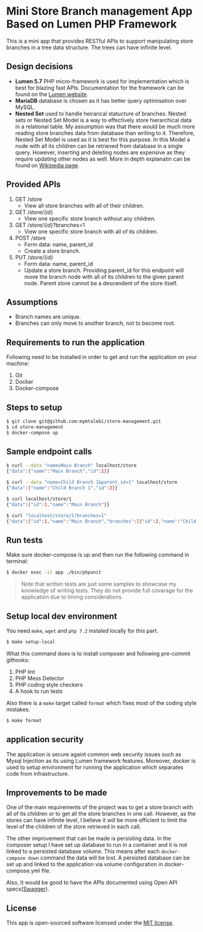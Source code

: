# Mini Store Branch management App Based on Lumen PHP Framework


This is a mini app that provides RESTful APIs to support manipulating store branches in a tree data structure. The trees can have infinite level.


## Design decisions
* **Lumen 5.7** PHP micro-framework is used for implementation which is best for blazing fast APIs. Documentation for the framework can be found on the [Lumen website](https://lumen.laravel.com/docs).
* **MariaDB** database is chosen as it has better query optimisation over MySQL.
* **Nested Set** used to handle heirarical statucture of branches. Nested sets or Nested Set Model is a way to effectively store hierarchical data in a relational table. My assumption was that there would be much more reading store branches data from database than writing to it. Therefore, Nested Set Model is used as it is best for this purpose. In this Model a node with all its children can be retrieved from database in a single query. However, inserting and deleting nodes are expensive as they require updating other nodes as well. More in depth explanatin can be found on [Wikipedia page](https://en.wikipedia.org/wiki/Nested_set_model).


## Provided APIs
1. GET /store
   * View all store branches with all of their children.
2. GET /store/{id}
   * View one specific store branch without any children.
3. GET /store/{id}?branches=1
   * View one specific store branch with all of its children.
4. POST /store
   * Form data: name, parent_id
   * Create a store branch.
5. PUT /store/{id}
   * Form data: name, parent_id
   * Update a store branch. Providing parent_id for this endpoint will move the branch node with all of its children to the given parent node. Parent store cannot be a descendent of the store itself.


## Assumptions
* Branch names are unique.
* Branches can only move to another branch, not to become root.


## Requirements to run the application
Following need to be installed in order to get and run the application on your machine:
1. Git
2. Docker
3. Docker-compose


## Steps to setup
```bash
$ git clone git@github.com:mymtalebi/store-management.git
$ cd store-management
$ docker-compose up
```

## Sample endpoint calls
```bash
$ curl --data "name=Main Branch" localhost/store
{"data":{"name":"Main Branch","id":1}}

$ curl --data "name=Child Branch 1&parent_id=1" localhost/store
{"data":{"name":"Child Branch 1","id":2}}

$ curl localhost/store/1
{"data":{"id":1,"name":"Main Branch"}}

$ curl "localhost/store/1?branches=1"
{"data":{"id":1,"name":"Main Branch","branches":[{"id":2,"name":"Child Branch 1","branches":[]}]}}
```

## Run tests
Make sure docker-compose is up and then run the following command in terminal:
```bash
$ docker exec -it app ./bin/phpunit
```

> Note that written tests are just some samples to showcase my knowledge of writing tests. They do not provide full covarage for the application due to timing considerations.


## Setup local dev environment
You need `make`, `wget` and `php 7.2` instaled locally for this part.

```bash
$ make setup-local
```
What this command does is to install composer and following pre-commit githooks:
1. PHP lint
2. PHP Mess Detector
3. PHP coding style checkers
4. A hook to run tests

Also there is a `make` target called `format` which fixes most of the coding style mistakes.
```bash
$ make format
```


## application security
The application is secure againt common web security issues such as Mysql Injection as its using Lumen framework features. Moreover, docker is used to setup environment for running the application which separates code from infrastructure.

## Improvements to be made
One of the main requirements of the project was to get a store branch with all of its children or to get all the store branches in one call. However, as the stores can have infinite level, I believe it will be more efficient to limit the level of the children of the store retrieved in each call.

The other improvement that can be made is persisting data. In the composer setup I have set up database to run in a container and it is not linked to a persisted database volume. This means after each `docker-compose down` command the data will be lost. A persisted database can be set up and linked to the application via volume configuration in docker-compose.yml file.

Also, It would be good to have the APIs documented using Open API specs([Swagger](https://swagger.io)).

## License

This app is open-sourced software licensed under the [MIT license](https://opensource.org/licenses/MIT).
